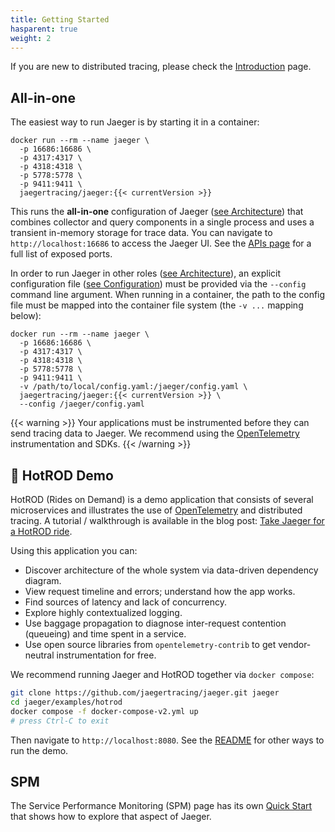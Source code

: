 ```yaml
---
title: Getting Started
hasparent: true
weight: 2
---
```


If you are new to distributed tracing, please check the [Introduction](../) page.

## All-in-one

The easiest way to run Jaeger is by starting it in a container:

```
docker run --rm --name jaeger \
  -p 16686:16686 \
  -p 4317:4317 \
  -p 4318:4318 \
  -p 5778:5778 \
  -p 9411:9411 \
  jaegertracing/jaeger:{{< currentVersion >}}
```

This runs the **all-in-one** configuration of Jaeger ([see Architecture](../architecture/)) that combines collector and query components in a single process and uses a transient in-memory storage for trace data. You can navigate to `http://localhost:16686` to access the Jaeger UI. See the [APIs page](../apis/) for a full list of exposed ports.

In order to run Jaeger in other roles ([see Architecture](../architecture/)), an explicit configuration file ([see Configuration](../configuration/)) must be provided via the `--config` command line argument. When running in a container, the path to the config file must be mapped into the container file system (the `-v ...` mapping below):

```
docker run --rm --name jaeger \
  -p 16686:16686 \
  -p 4317:4317 \
  -p 4318:4318 \
  -p 5778:5778 \
  -p 9411:9411 \
  -v /path/to/local/config.yaml:/jaeger/config.yaml \
  jaegertracing/jaeger:{{< currentVersion >}} \
  --config /jaeger/config.yaml
```

{{< warning >}}
Your applications must be instrumented before they can send tracing data to Jaeger. We recommend using the [OpenTelemetry](https://opentelemetry.io/) instrumentation and SDKs.
{{< /warning >}}

## 🚗 HotROD Demo

HotROD (Rides on Demand) is a demo application that consists of several microservices and illustrates the use of [OpenTelemetry][otel] and distributed tracing. A tutorial / walkthrough is available in the blog post: [Take Jaeger for a HotROD ride][hotrod-tutorial].

Using this application you can:

- Discover architecture of the whole system via data-driven dependency diagram.
- View request timeline and errors; understand how the app works.
- Find sources of latency and lack of concurrency.
- Explore highly contextualized logging.
- Use baggage propagation to diagnose inter-request contention (queueing) and time spent in a service.
- Use open source libraries from `opentelemetry-contrib` to get vendor-neutral instrumentation
for free.

We recommend running Jaeger and HotROD together via `docker compose`:

```bash
git clone https://github.com/jaegertracing/jaeger.git jaeger
cd jaeger/examples/hotrod
docker compose -f docker-compose-v2.yml up
# press Ctrl-C to exit
```

Then navigate to `http://localhost:8080`. See the [README](https://github.com/jaegertracing/jaeger/blob/v2.5.0/examples/hotrod/README.md) for other ways to run the demo.

## SPM

The Service Performance Monitoring (SPM) page has its own [Quick Start](../spm/#getting-started) that shows how to explore that aspect of Jaeger.

[hotrod-tutorial]: https://medium.com/jaegertracing/take-jaeger-for-a-hotrod-ride-233cf43e46c2
[otel]: https://opentelemetry.io
